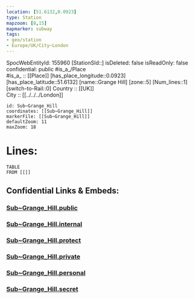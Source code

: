 ```yaml
---
location: [51.6132,0.0923] 
type: Station 
mapzoom: [8,15] 
mapmarker: subway 
tags:
- geo/station
- Europe/UK/City~London
---
```

SpocWebEntityId: 155960
[StationSId::] 
isDeleted: false
isReadOnly: false
confidential: public
#is_a_/Place  
#is_a_ :: [[Place]] 
[has_place_longitude::0.0923] 
[has_place_latitude::51.6132] 
[name::Grange Hill] 
[zone::5] 
[Num_lines::1] 
[switch-to-Rail::0] 
Country :: [[UK]]  
City :: [[../../../London]]  


```leaflet
id: Sub~Grange_Hill
coordinates: [[Sub~Grange_Hill]] 
markerFile: [[Sub~Grange_Hill]] 
defaultZoom: 11 
maxZoom: 18
```


# Lines: 
```dataview
TABLE 
FROM [[]] 
```


## Confidential Links & Embeds: 

### [Sub~Grange_Hill.public](/_public/\Earth\Continent\Europe\Europe~North\UK\England\Regions~England\London,Greater\cities~GreaterLondon\Underground\StationSub~Grange_Hill.public.md) 

### [Sub~Grange_Hill.internal](/_internal/\Earth\Continent\Europe\Europe~North\UK\England\Regions~England\London,Greater\cities~GreaterLondon\Underground\StationSub~Grange_Hill.internal.md) 

### [Sub~Grange_Hill.protect](/_protect/\Earth\Continent\Europe\Europe~North\UK\England\Regions~England\London,Greater\cities~GreaterLondon\Underground\StationSub~Grange_Hill.protect.md) 

### [Sub~Grange_Hill.private](/_private/\Earth\Continent\Europe\Europe~North\UK\England\Regions~England\London,Greater\cities~GreaterLondon\Underground\StationSub~Grange_Hill.private.md) 

### [Sub~Grange_Hill.personal](/_personal/\Earth\Continent\Europe\Europe~North\UK\England\Regions~England\London,Greater\cities~GreaterLondon\Underground\StationSub~Grange_Hill.personal.md) 

### [Sub~Grange_Hill.secret](/_secret/\Earth\Continent\Europe\Europe~North\UK\England\Regions~England\London,Greater\cities~GreaterLondon\Underground\StationSub~Grange_Hill.secret.md)

